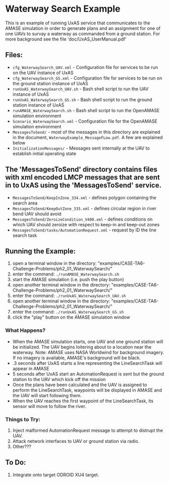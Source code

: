 # Waterway Search Example

This is an example of running UxAS service that communicates to the AMASE simulation in order to generate plans and an assignment for one of one UAVs to survay a waterway as commanded from a ground station. For more background see the file 'doc/UxAS_UserManual.pdf'


## Files:

* `cfg_WaterwaySearch_UAV.xml` - Configuration file for services to be run on the UAV instance of UxAS
* `cfg_WaterwaySearch_GS.xml` - Configuration file for services to be run on the ground station instance of UxAS
* `runUxAS_WaterwaySearch_UAV.sh` - Bash shell script to run the UAV instance of UxAS
* `runUxAS_WaterwaySearch_GS.sh` - Bash shell script to run the ground station instance of UxAS
* `runAMASE_WaterwaySearch.sh` - Bash shell script to run the OpenAMASE simulation environment
* `Scenario_WaterwaySearch.xml` - Configuration file for the OpenAMASE simulation environment
* `MessagesToSend/` - most of the messages in this directory are explained in the document, `WaterwayExample_MessageFLow.pdf`. A few are explained below
* `InitializationMessages/` - Messages sent internally at the UAV to establish initial operating state


## The 'MessagesToSend' directory contains files with xml encoded LMCP messages that are sent in to UxAS using the 'MessagesToSend' service. ##

* `MessagesToSend/KeepInZone_334.xml` - defines polygon containing the search area
* `MessagesToSend/KeepOutZone_335.xml` - defines circular region in river bend UAV should avoid
* `MessagesToSend/ZeroizeCondition_V400.xml` - defines conditions on which UAV should zeroize with respect to keep-in and keep-out zones
* `MessagesToSend/tasks/AutomationRequest.xml` - request by ID the line search task


## Running the Example:
1. open a terminal window in the directory: "examples/CASE-TA6-Challenge-Problems/ph2_01_WaterwaySearch/"
2. enter the command: `./runAMASE_WaterwaySearch.sh`
3. start the AMASE simulation (i.e. push the play button)
4. open another terminal window in the directory: "examples/CASE-TA6-Challenge-Problems/ph2_01_WaterwaySearch/"
5. enter the command: `./runUxAS_WaterwaySearch_UAV.sh`
6. open another terminal window in the directory: "examples/CASE-TA6-Challenge-Problems/ph2_01_WaterwaySearch/"
7. enter the command: `./runUxAS_WaterwaySearch_GS.sh`
8. click the "play" button on the AMASE simulation window


### What Happens?
* When the AMASE simulation starts, one UAV and one ground station will be initialized.  The UAV begins loitering about to a location near the waterway. Note: AMASE uses NASA Worldwind for background imagery. If no imagery is available, AMASE's background will be black.
* .3 seconds after UxAS starts a line representing the LineSearchTask will appear in AMASE
* 5 seconds after UxAS start an AutomationRequest is sent but the ground station to the UAV which kick off the mission
* Once the plans have been calculated and the UAV is assigned to perform the LineSearchTask, waypoints will be displayed in AMASE and the UAV will start following them.
* When the UAV reaches the first waypoint of the LineSearchTask, its sensor will move to follow the river.


### Things to Try:
1. Inject malformed AutomationRequest message to attempt to distrupt the UAV.
2. Attack network interfaces to UAV or ground station via radio.
3. Other???


## To Do:

1. Integrate onto target ODROID XU4 target.



